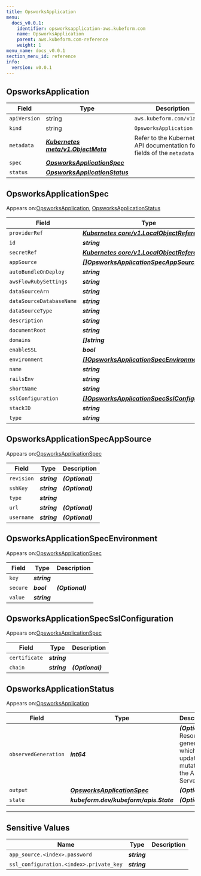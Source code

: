 ```yaml
---
title: OpsworksApplication
menu:
  docs_v0.0.1:
    identifier: opsworksapplication-aws.kubeform.com
    name: OpsworksApplication
    parent: aws.kubeform.com-reference
    weight: 1
menu_name: docs_v0.0.1
section_menu_id: reference
info:
  version: v0.0.1
---
```


## OpsworksApplication
| Field | Type | Description |
| ------ | ----- | ----------- |
| `apiVersion` | string | `aws.kubeform.com/v1alpha1` |
|    `kind` | string | `OpsworksApplication` |
| `metadata` | ***[Kubernetes meta/v1.ObjectMeta](https://kubernetes.io/docs/reference/generated/kubernetes-api/v1.13/#objectmeta-v1-meta)***|Refer to the Kubernetes API documentation for the fields of the `metadata` field.|
| `spec` | ***[OpsworksApplicationSpec](#opsworksapplicationspec)***||
| `status` | ***[OpsworksApplicationStatus](#opsworksapplicationstatus)***||
## OpsworksApplicationSpec

Appears on:[OpsworksApplication](#opsworksapplication), [OpsworksApplicationStatus](#opsworksapplicationstatus)

| Field | Type | Description |
| ------ | ----- | ----------- |
| `providerRef` | ***[Kubernetes core/v1.LocalObjectReference](https://kubernetes.io/docs/reference/generated/kubernetes-api/v1.13/#localobjectreference-v1-core)***||
| `id` | ***string***||
| `secretRef` | ***[Kubernetes core/v1.LocalObjectReference](https://kubernetes.io/docs/reference/generated/kubernetes-api/v1.13/#localobjectreference-v1-core)***||
| `appSource` | ***[[]OpsworksApplicationSpecAppSource](#opsworksapplicationspecappsource)***| ***(Optional)*** |
| `autoBundleOnDeploy` | ***string***| ***(Optional)*** |
| `awsFlowRubySettings` | ***string***| ***(Optional)*** |
| `dataSourceArn` | ***string***| ***(Optional)*** |
| `dataSourceDatabaseName` | ***string***| ***(Optional)*** |
| `dataSourceType` | ***string***| ***(Optional)*** |
| `description` | ***string***| ***(Optional)*** |
| `documentRoot` | ***string***| ***(Optional)*** |
| `domains` | ***[]string***| ***(Optional)*** |
| `enableSSL` | ***bool***| ***(Optional)*** |
| `environment` | ***[[]OpsworksApplicationSpecEnvironment](#opsworksapplicationspecenvironment)***| ***(Optional)*** |
| `name` | ***string***||
| `railsEnv` | ***string***| ***(Optional)*** |
| `shortName` | ***string***| ***(Optional)*** |
| `sslConfiguration` | ***[[]OpsworksApplicationSpecSslConfiguration](#opsworksapplicationspecsslconfiguration)***| ***(Optional)*** |
| `stackID` | ***string***||
| `type` | ***string***||
## OpsworksApplicationSpecAppSource

Appears on:[OpsworksApplicationSpec](#opsworksapplicationspec)

| Field | Type | Description |
| ------ | ----- | ----------- |
| `revision` | ***string***| ***(Optional)*** |
| `sshKey` | ***string***| ***(Optional)*** |
| `type` | ***string***||
| `url` | ***string***| ***(Optional)*** |
| `username` | ***string***| ***(Optional)*** |
## OpsworksApplicationSpecEnvironment

Appears on:[OpsworksApplicationSpec](#opsworksapplicationspec)

| Field | Type | Description |
| ------ | ----- | ----------- |
| `key` | ***string***||
| `secure` | ***bool***| ***(Optional)*** |
| `value` | ***string***||
## OpsworksApplicationSpecSslConfiguration

Appears on:[OpsworksApplicationSpec](#opsworksapplicationspec)

| Field | Type | Description |
| ------ | ----- | ----------- |
| `certificate` | ***string***||
| `chain` | ***string***| ***(Optional)*** |
## OpsworksApplicationStatus

Appears on:[OpsworksApplication](#opsworksapplication)

| Field | Type | Description |
| ------ | ----- | ----------- |
| `observedGeneration` | ***int64***| ***(Optional)*** Resource generation, which is updated on mutation by the API Server.|
| `output` | ***[OpsworksApplicationSpec](#opsworksapplicationspec)***| ***(Optional)*** |
| `state` | ***kubeform.dev/kubeform/apis.State***| ***(Optional)*** |
---
## Sensitive Values
| Name | Type | Description |
|------|------|-------------|
| `app_source.<index>.password` | ***string*** ||
| `ssl_configuration.<index>.private_key` | ***string*** ||
